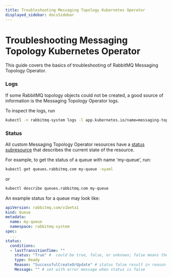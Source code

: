 ```yaml
---
title: Troubleshooting Messaging Topology Kubernetes Operator
displayed_sidebar: docsSidebar
---
```

# Troubleshooting Messaging Topology Kubernetes Operator

This guide covers the basics of troubleshooting of RabbitMQ Messaging Topology Operator.

### Logs

If some RabbitMQ topology objects could not be created, a good source of information is the Messaging Topology Operator logs.

To inspect the logs, run

```bash
kubectl -n rabbitmq-system logs -l app.kubernetes.io/name=messaging-topology-operator
```


### Status

All custom Messaging Topology Operator resources have a [status subresource](https://kubernetes.io/docs/concepts/overview/working-with-objects/kubernetes-objects/#object-spec-and-status)
that describes the current state of the resource.

For example, to get the status of a queue with name 'my-queue', run:

```bash
kubectl get queues.rabbitmq.com my-queue -oyaml
```

or

```bash
kubectl describe queues.rabbitmq.com my-queue
```

An example status for a queue may look like:

```yaml
apiVersion: rabbitmq.com/v1beta1
kind: Queue
metadata:
  name: my-queue
  namespace: rabbitmq-system
spec:
  ...
status:
  conditions:
  - lastTransitionTime: ""
    status: "True" #  could be true, false, or unknown; false means the last reconciliation has failed
    type: Ready
    Reason: "SuccessfulCreateOrUpdate" # status false result in reason FailedCreateOrUpdate
    Message: "" # set with error message when status is false
```

